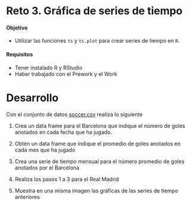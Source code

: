 # Reto 3. Gráfica de series de tiempo

#### Objetivo

- Utilizar las funciones `ts` y `ts.plot` para crear series de tiempo en `R`.

#### Requisitos

- Tener instalado R y RStudio
- Haber trabajado con el Prework y el Work 

# Desarrollo

Con el conjunto de datos [soccer.csv](https://raw.githubusercontent.com/beduExpert/Programacion-R-Santander-2021/main/Sesion-06/Reto-03/soccer.csv) realiza lo siguiente

1. Crea un data frame para el Barcelona que indique el número de goles anotados en cada fecha que ha jugado.

2. Obtén un data frame que indique el promedio de goles anotados en cada mes que ha jugado

3. Crea una serie de tiempo mensual para el número promedio de goles anotados por el Barcelona

4. Realiza los pasos 1 a 3 para el Real Madrid

5. Muestra en una misma imagen las gráficas de las series de tiempo anteriores
